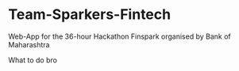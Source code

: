 # Team-Sparkers-Fintech
Web-App for the 36-hour Hackathon Finspark organised by Bank of Maharashtra

What to do bro